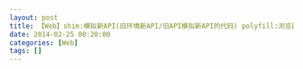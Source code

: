 ```yaml
---
layout: post
title: 【Web】shim:模拟新API(旧环境新API/旧API模拟新API的代码) polyfill:浏览器shim
date: 2014-02-25 00:20:00
categories: [Web]
tags: []
---
```

      